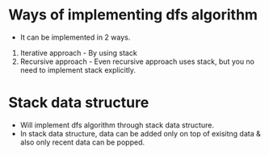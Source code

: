 # Ways of implementing dfs algorithm
- It can be implemented in 2 ways.
1. Iterative approach - By using stack
2. Recursive approach - Even recursive approach uses stack, but you no need to implement stack explicitly.

# Stack data structure
- Will implement dfs algorithm through stack data structure.
- In stack data structure, data can be added only on top of exisitng data & also only recent data can be popped.